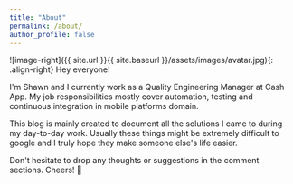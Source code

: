 ```yaml
---
title: "About"
permalink: /about/
author_profile: false
---
```


![image-right]({{ site.url }}{{ site.baseurl }}/assets/images/avatar.jpg){: .align-right}
Hey everyone!

I'm Shawn and I currently work as a Quality Engineering Manager at Cash App. My job responsibilities mostly cover automation, testing and continuous integration in mobile platforms domain.

This blog is mainly created to document all the solutions I came to during my day-to-day work. Usually these things might be extremely difficult to google and I truly hope they make someone else's life easier.

Don't hesitate to drop any thoughts or suggestions in the comment sections. Cheers! :beer:
